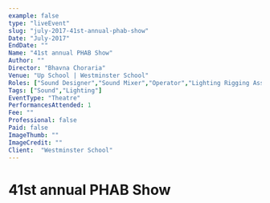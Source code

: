 ```yaml
---
example: false
type: "liveEvent"
slug: "july-2017-41st-annual-phab-show"
Date: "July-2017"
EndDate: ""
Name: "41st annual PHAB Show"
Author: ""
Director: "Bhavna Choraria"
Venue: "Up School | Westminster School"
Roles: ["Sound Designer","Sound Mixer","Operator","Lighting Rigging Assistant"]
Tags: ["Sound","Lighting"]
EventType: "Theatre"
PerformancesAttended: 1
Fee: ""
Professional: false
Paid: false
ImageThumb: ""
ImageCredit: ""
Client:  "Westminster School"
---
```


# 41st annual PHAB Show